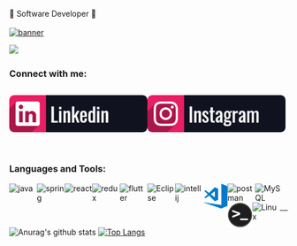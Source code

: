🚀 Software Developer 🚀
<br />
<br />
<a href="https://imgur.com/oMd5Gfj"><img src="https://i.imgur.com/oMd5Gfj.png" title="banner" /></a>

![](https://komarev.com/ghpvc/?username=gabeh98&color=E91E63)
### Connect with me:
[<img align="left" alt="https://www.linkedin.com/in/gabeh98/" width="250px" src="https://github.com/Gabeh98/Gabeh98/blob/master/Linkedin.png" />](https://www.linkedin.com/in/gabeh98/)
[<img align="left" alt="https://www.instagram.com/gabeh_98/" width="250px" src="https://github.com/Gabeh98/Gabeh98/blob/master/Instagram.png" />](https://www.instagram.com/gabeh_98/)
<br />
<br />
<br />
<br />
---
### Languages and Tools:

<img align="left" alt="java" width="50px" src="https://img.icons8.com/color/48/000000/java-coffee-cup-logo.png" />
<img align="left" alt="spring" width="50px" src="https://img.icons8.com/color/48/000000/spring-logo.png" />
<img align="left" alt="react" width="50px" src="https://img.icons8.com/offices/120/000000/react.png"/>
<img align="left" alt="redux" width="50px" src="https://img.icons8.com/color/144/000000/redux.png"/>
<img align="left" alt="flutter" width="50px" src="https://img.icons8.com/color/144/000000/flutter.png"/>
<img align="left" alt="Eclipse" width="50px" src="https://img.icons8.com/nolan/64/java-eclipse.png" />
<img align="left" alt="intellij" width="50px" src="https://img.icons8.com/color/48/000000/intellij-idea.png" />
<img align="left" alt="Visual Studio Code" width="45px" src="https://raw.githubusercontent.com/github/explore/80688e429a7d4ef2fca1e82350fe8e3517d3494d/topics/visual-studio-code/visual-studio-code.png" />
<img  align="left" alt="postman" width="50px" src="https://img.icons8.com/dusk/64/000000/postman-api.png"/>
<img align="left" alt="MySQL" width="50px" src="https://budougumi0617.github.io/logos/mysql.png" />
<img align="left" alt="Terminal" width="45px" src="https://raw.githubusercontent.com/github/explore/80688e429a7d4ef2fca1e82350fe8e3517d3494d/topics/terminal/terminal.png" />
<img align="left" alt="Linux" width="50px" src="https://img.icons8.com/color/48/000000/linux.png" />
<br />
<br />

---
![Anurag's github stats](https://github-readme-stats.vercel.app/api?username=Gabeh98&show_icons=true&theme=dracula)
[![Top Langs](https://github-readme-stats.vercel.app/api/top-langs/?username=Gabeh98&layout=compact&show_icons=true&theme=dracula)](https://github.com/Gabeh98/github-readme-stats)
